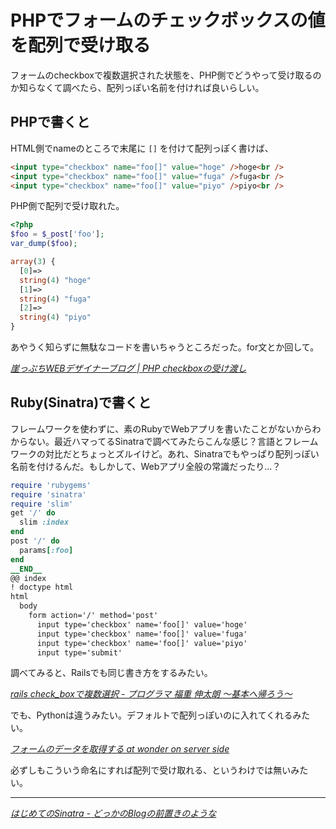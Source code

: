 # <span>PHPでフォームのチェックボックスの値を</span><span>配列で受け取る</span>

フォームのcheckboxで複数選択された状態を、PHP側でどうやって受け取るのか知らなくて調べたら、配列っぽい名前を付ければ良いらしい。

<!-- READMORE -->


## PHPで書くと

HTML側でnameのところで末尾に `[]` を付けて配列っぽく書けば、

~~~ html
<input type="checkbox" name="foo[]" value="hoge" />hoge<br />
<input type="checkbox" name="foo[]" value="fuga" />fuga<br />
<input type="checkbox" name="foo[]" value="piyo" />piyo<br />
~~~

PHP側で配列で受け取れた。

~~~ php
<?php
$foo = $_post['foo'];
var_dump($foo);
~~~

~~~ php
array(3) {
  [0]=>
  string(4) "hoge"
  [1]=>
  string(4) "fuga"
  [2]=>
  string(4) "piyo"
}
~~~

あやうく知らずに無駄なコードを書いちゃうところだった。for文とか回して。

<cite>[崖っぷちWEBデザイナーブログ \| PHP checkboxの受け渡し](http://www.y-tti.com/blog/2007/10/php_checkbox.php)</cite>


## Ruby(Sinatra)で書くと

フレームワークを使わずに、素のRubyでWebアプリを書いたことがないからわからない。最近ハマってるSinatraで調べてみたらこんな感じ？言語とフレームワークの対比だとちょっとズルイけど。あれ、Sinatraでもやっぱり配列っぽい名前を付けるんだ。もしかして、Webアプリ全般の常識だったり…？

~~~ ruby
require 'rubygems'
require 'sinatra'
require 'slim'
get '/' do
  slim :index
end
post '/' do
  params[:foo]
end
__END__
@@ index
! doctype html
html
  body
    form action='/' method='post'
      input type='checkbox' name='foo[]' value='hoge'
      input type='checkbox' name='foo[]' value='fuga'
      input type='checkbox' name='foo[]' value='piyo'
      input type='submit'
~~~

調べてみると、Railsでも同じ書き方をするみたい。

<cite>[rails check_boxで複数選択 - プログラマ 福重 伸太朗 ～基本へ帰ろう～](http://d.hatena.ne.jp/japanrock_pg/20070916/1189936732)</cite>

でも、Pythonは違うみたい。デフォルトで配列っぽいのに入れてくれるみたい。

<cite>[フォームのデータを取得する at wonder on server side](http://perl.wonder-boys.net/?p=151)</cite>

必ずしもこういう命名にすれば配列で受け取れる、というわけでは無いみたい。

---

<cite>[はじめてのSinatra - どっかのBlogの前置きのような](http://d.hatena.ne.jp/parrot_studio/20091211/1260503235)</cite>
